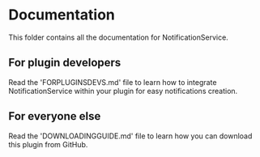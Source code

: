 # Documentation

This folder contains all the documentation for NotificationService.

## For plugin developers

Read the 'FORPLUGINSDEVS.md' file to learn how to integrate NotificationService within your plugin for easy notifications creation.

## For everyone else

Read the 'DOWNLOADINGGUIDE.md' file to learn how you can download this plugin from GitHub.
